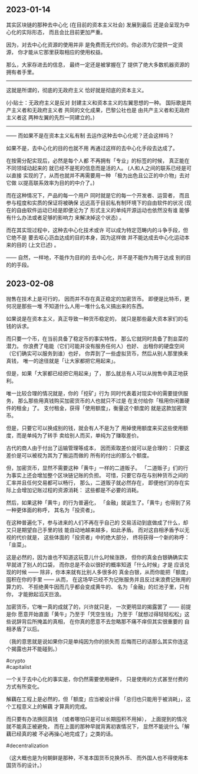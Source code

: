 ## 2023-01-14

其实区块链的那种去中心化
 (在目前的资本主义社会) 发展到最后
还是会呈现为中心化的实际形态，
而且会比目前更加严重。

因为，对去中心化资源的使用并非
是免费而无代价的。你必须为它提供一定资源，
你才能从它那里获取相应的使用权益。

那么，大家存进去的信息，
最终一定还是被掌握在了
提供了绝大多数机器资源的
拥有者手里。

-----

这就是所谓的，彻底的无政府主义
恰好就是彻底的资本主义。

 (小贴士：无政府主义是反对
封建主义和资本主义的左翼思想的一种。
国际歌是共产主义者和无政府主义者
共同的文化成果，巴黎公社也是
由共产主义者和无政府主义者这
两种左翼的先烈一同建立的。) 

-----

—— 而如果不是在资本主义私有制
去运作这种去中心化呢？还会这样吗？

如果不是，去中心化的目的也就不用
再通过这样的去中心化手段去达成了。

在按需分配实现后，必然是每个人都
不再拥有「专业」的标签的时候，
真正能在不同领域动起来的
就已经不是死的信息而是活的人。
 (人和人之间的联系已经是可以直接
实现的了，从而也就并不再需要用一种
「极为出色且公正的中介物」去对它做
以提高联系效率为目的的中介了。) 

而在这种情况下，产品的每一个用户
同时就是它的每一个开发者、运营者，
而且参与程度和实质的保证将被确保
远远高于目前私有制环境下的自由软件的状况
 (现在的自由软件运动已经是即便沦为了
形式主义的单纯开源运动也依然没有谁
能够有什么办法或者足够的影响力
来解决掉这个状态) 。

而在其实现过程中，这种去中心化技术或许
可以成为特定范畴内的斗争手段，但它绝不是
要去呕心沥血达成的目的本身，因为这样做
并不能达成去中心化运动本来的目的
 (上文已述) 。

—— 自然，一样地，不能作为目的的
去中心化，并不是不能作为用于达成
别的目的的手段。

## 2023-02-08

抛售在技术上是可行的，
因而并不存在真正稳定的加密货币。
即便是比特币，更何况是那些一堆
不知道什么人用一堆什么名义搞出来的东西。

如果说是在资本主义，真正导致一种货币稳定的，
就只是那些最大资本家们的屯钱的诉求。

而只要一个币，在当前具备了稳定币的事实特性，
那么它就同时具备了割韭菜的潜力。
你浪费了电能（它们可能并没有服务任何人）也好、
出租你的硬盘空间（它们确实可以服务到谁）也好，
你弄到了一些虚拟货币，然后从别人那里换来真钱，
唯一的途径就是「让大家都把它用起来」。

但是，如果「大家都已经把它用起来」了，
那么就总有人可以从抛售中真正地获利。

唯一比较合理的情况就是，你的「挖矿」行为
同时代表着对现实中的需要提供服务，
那么那些用真钱购买加密货币的人也就只不过是
在支付给你「租用你闲置硬件的租金」了。
支付租金，获得「使用额度」，衡量这个额度的
就是这款加密货币。

但是，只要它可以换成别的钱，就会有人不是为了
用掉使用额度来买这些使用额度，而是单纯为了转手
卖给别人而买，单纯为了赚取差价。

古代的商人由于付出了运输管理等成本，
因而索取差价就可以是合理的：
只要这差价是可以被视为其为了搬运而做的
所有的付出的那么个额度。

但，加密货币，显然不需要这种「黄牛」一样的二道贩子。
「二道贩子」们的行为事实上还会增加整个区块链记账的负担。
可惜，只要它存在与别种货币之间的汇率并且任何交易都可以畅行，
那么，二道贩子就必然存在，
即便他们的存在实际上会增加记账过程的资源消耗：
这些都是不必要的消耗。

然后，如果这种「黄牛」的行为普遍化，
「金融」就诞生了。「黄牛」也得到了另一种更体面的称呼，
其名为「投资者」。

在这种普遍化下，参与进来的人们不再在乎自己的
交易活动到底做成了什么，却又只是期望自己手里的钱
能自动地越来越多，如此矛盾。
而对这自相矛盾予以无视的代价就是，
这些体面的「投资者」中的绝大部分，
终将获得一个新的称呼：「韭菜」。

这是必然的，因为谁也不知道这玩意儿什么时候涨跌，
但你的真金白银确确实实早就进了别人的口袋，
而你总是不会以很好的概率知道「什么时候」才是
应该兑现的时候 —— 除非，你本来就有比别人多很多的
真金白银，从而你能把「额度」囤积在你的手里 —— 从而，
在这场早已经不为记账服务并且反过来浪费记账用的算力的、
不拒绝黄牛因而几乎都会变成黄牛的、
名为「金融」的烂池子里，只有你，
才能掀起滔天巨浪。

加密货币，它唯一真的成就了的，兴许就只是，
一次更明显的揭露罢了 —— 前提是你
愿意开始直面「黄牛」乃至于「凭空生钱」
乃至于「就想过得轻轻松松」这些说辞背后所掩盖的真相，
在你真的愿意不去忽略那不痛不痒但其实很重要的
自相矛盾了以后。

（我的意思就是说如果你只是单纯因为你的损失而
后悔而已的话那么其实你连这个揭露也并不能碰到。）


#crypto  
#capitalist  


一个关于去中心化的事实是，你仍然需要使用硬件，
只是使用的方式甚至付费的方式有所变化。

解藕在工程上是必然的，但「额度」应当被设计得
「总归也只能用于被消耗」，这个工程意义上的解藕
才算真的完成。

而只要有办法换回真钱
（或者哪怕只是可以长期囤积不用掉），
上面提到的情况就不能真正被避免，
而在上面的那种早就背离初衷情况下，
显然不能说什么「解藕已经真的被
不必再操心地完成了」之类的话。

#decentralization

（这大概也是为何朝鲜是那种，不准本国货币兑换外币、
而外国人也不得使用本国货币的设计。）
